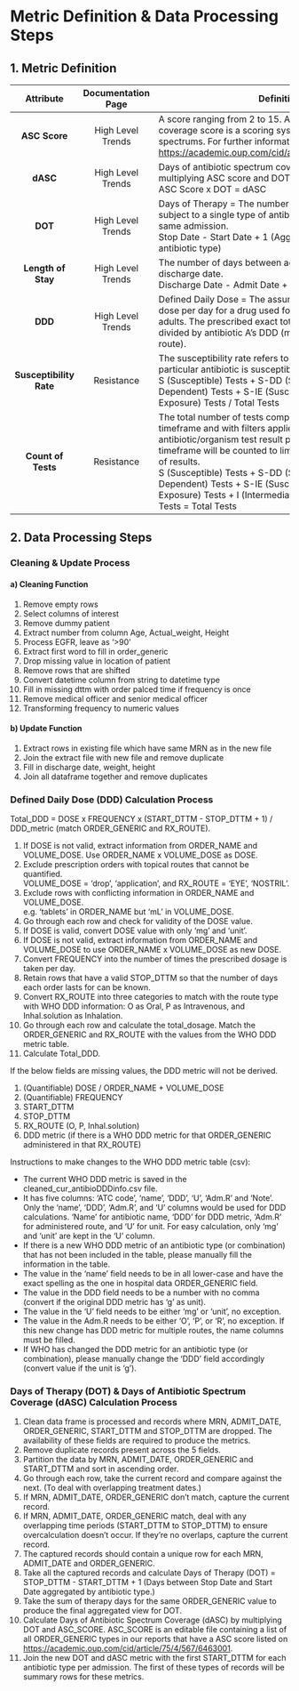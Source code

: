 # Metric Definition & Data Processing Steps

## 1. Metric Definition

| Attribute | Documentation Page| Definition | 
| :--------: | :--------: | -------- |
| **ASC Score** | High Level Trends| A score ranging from 2 to 15. Antibiotic spectrum coverage score is a scoring system for antibiotic spectrums. For further information please see https://academic.oup.com/cid/article/75/4/567/6463001 |
| **dASC** | High Level Trends|Days of antibiotic spectrum coverage is calculated by multiplying ASC score and DOT. <br>ASC Score x DOT = dASC |
| **DOT** | High Level Trends| Days of Therapy = The number of days a patient was subject to a single type of antibiotic treatment within the same admission. <br> Stop Date - Start Date + 1 (Aggregated by the same antibiotic type) | Days of Therapy = The number of days a patient was subject to a single type of antibiotic treatment within the same admission. <br> Stop Date - Start Date + 1 (Aggregated by the same antibiotic type) |
| **Length of Stay** | High Level Trends| The number of days between admission date and discharge date. <br> Discharge Date - Admit Date + 1 |
| **DDD** | High Level Trends| Defined Daily Dose = The assumed average maintenance dose per day for a drug used for its main indication in adults. The prescribed exact total dose of antibiotic A divided by antibiotic A’s DDD (match administration route). |
| **Susceptibility Rate** | Resistance | The susceptibility rate refers to the percentage that a particular antibiotic is susceptible to fighting infection. <br>S (Susceptible) Tests + S-DD (Susceptible Dose Dependent) Tests + S-IE (Susceptible Increased Exposure) Tests / Total Tests |
| **Count of Tests** | Resistance | The total number of tests completed during a specified timeframe and with filters applied. Only the first antibiotic/organism test result per patient in the given timeframe will be counted to limit duplication and inflation of results. <br>S (Susceptible) Tests + S-DD (Susceptible Dose Dependent) Tests + S-IE (Susceptible Increased Exposure) Tests + I (Intermediate) Tests + R (Resistant) Tests = Total Tests |

## 2. Data Processing Steps

### Cleaning & Update Process
#### a) Cleaning Function
1. Remove empty rows
2. Select columns of interest
3. Remove dummy patient
4. Extract number from column Age, Actual_weight, Height
5. Process EGFR, leave as ‘>90’
6. Extract first word to fill in order_generic
7. Drop missing value in location of patient
8. Remove rows that are shifted
9. Convert datetime column from string to datetime type
10. Fill in missing dttm with order palced time if frequency is once
11. Remove medical officer and senior medical officer
12. Transforming frequency to numeric values

#### b) Update Function
1. Extract rows in existing file which have same MRN as in the new file
2. Join the extract file with new file and remove duplicate
3. Fill in discharge date, weight, height
4. Join all dataframe together and remove duplicates

### Defined Daily Dose (DDD) Calculation Process
Total_DDD = DOSE x FREQUENCY x (START_DTTM - STOP_DTTM + 1) / DDD_metric (match ORDER_GENERIC and RX_ROUTE).

1. If DOSE is not valid, extract information from ORDER_NAME and VOLUME_DOSE. Use ORDER_NAME x VOLUME_DOSE as DOSE.
2. Exclude prescription orders with topical routes that cannot be quantified. <br>VOLUME_DOSE = ‘drop’, ‘application’, and RX_ROUTE = ‘EYE’, ‘NOSTRIL’. 
3. Exclude rows with conflicting information in ORDER_NAME and VOLUME_DOSE. <br>e.g. ‘tablets’ in ORDER_NAME but ‘mL’ in VOLUME_DOSE. 
4. Go through each row and check for validity of the DOSE value.
5. If DOSE is valid, convert DOSE value with only ‘mg’ and ‘unit’.
6. If DOSE is not valid, extract information from ORDER_NAME and VOLUME_DOSE to use ORDER_NAME x VOLUME_DOSE as new DOSE. 
7. Convert FREQUENCY into the number of times the prescribed dosage is taken per day. 
8. Retain rows that have a valid STOP_DTTM so that the number of days each order lasts for can be known. 
9. Convert RX_ROUTE into three categories to match with the route type with WHO DDD information: O as Oral, P as Intravenous, and Inhal.solution as Inhalation. 
10. Go through each row and calculate the total_dosage. Match the ORDER_GENERIC and RX_ROUTE with the values from the WHO DDD metric table.
11. Calculate Total_DDD.

If the below fields are missing values, the DDD metric will not be derived.
1. (Quantifiable) DOSE / ORDER_NAME + VOLUME_DOSE
2. (Quantifiable) FREQUENCY
3. START_DTTM
4. STOP_DTTM
5. RX_ROUTE (O, P, Inhal.solution)
6. DDD metric (if there is a WHO DDD metric for that ORDER_GENERIC administered in that RX_ROUTE)
   
Instructions to make changes to the WHO DDD metric table (csv):
- The current WHO DDD metric is saved in the cleaned_cur_antibioDDDinfo.csv file.
- It has five columns: ‘ATC code’, ‘name’, ‘DDD’, ‘U’, ‘Adm.R’ and ‘Note’. Only the ‘name’, ‘DDD’, ‘Adm.R’, and ‘U’ columns would be used for DDD calculations. ‘Name’ for antibiotic name, ‘DDD’ for DDD metric, ‘Adm.R’ for administered route, and ‘U’ for unit. For easy calculation, only ‘mg’ and ‘unit’ are kept in the ‘U’ column.
- If there is a new WHO DDD metric of an antibiotic type (or combination) that has not been included in the table, please manually fill the information in the table.
- The value in the ‘name’ field needs to be in all lower-case and have the exact spelling as the one in hospital data ORDER_GENERIC field.
- The value in the DDD field needs to be a number with no comma (convert if the original DDD metric has ‘g’ as unit).
- The value in the ‘U’ field needs to be either ‘mg’ or ‘unit’, no exception.
- The value in the Adm.R needs to be either ‘O’, ‘P’, or ‘R’, no exception. If this new change has DDD metric for multiple routes, the name columns must be filled. 
- If WHO has changed the DDD metric for an antibiotic type (or combination), please manually change the ‘DDD’ field accordingly (convert value if the unit is ‘g’).

### Days of Therapy (DOT) & Days of Antibiotic Spectrum Coverage (dASC) Calculation Process
1. Clean data frame is processed and records where MRN, ADMIT_DATE, ORDER_GENERIC, START_DTTM and STOP_DTTM are dropped. The availability of these fields are required to produce the metrics.
2. Remove duplicate records present across the 5 fields.
3. Partition the data by MRN, ADMIT_DATE, ORDER_GENERIC and START_DTTM and sort in ascending order.
4. Go through each row, take the current record and compare against the next. (To deal with overlapping treatment dates.)
5. If MRN, ADMIT_DATE, ORDER_GENERIC don’t match, capture the current record.
6. If MRN, ADMIT_DATE, ORDER_GENERIC match, deal with any overlapping time periods (START_DTTM to STOP_DTTM) to ensure overcalculation doesn’t occur. If they’re no overlaps, capture the current record.
7. The captured records should contain a unique row for each MRN, ADMIT_DATE and ORDER_GENERIC. 
8. Take all the captured records and calculate Days of Therapy (DOT) = STOP_DTTM - START_DTTM + 1 (Days between Stop Date and Start Date aggregated by antibiotic type.)
9. Take the sum of therapy days for the same ORDER_GENERIC value to produce the final aggregated view for DOT.
10. Calculate Days of Antibiotic Spectrum Coverage (dASC) by multiplying DOT and ASC_SCORE. ASC_SCORE is an editable file containing a list of all ORDER_GENERIC types in our reports that have a ASC score listed on https://academic.oup.com/cid/article/75/4/567/6463001.
11. Join the new DOT and dASC metric with the first START_DTTM for each antibiotic type per admission. The first of these types of records will be summary rows for these metrics.




